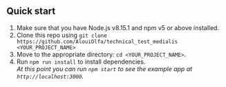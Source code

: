 
## Quick start

1.  Make sure that you have Node.js v8.15.1 and npm v5 or above installed.
2.  Clone this repo using `git clone https://github.com/AlouiOlfa/technical_test_medialis <YOUR_PROJECT_NAME>`
3.  Move to the appropriate directory: `cd <YOUR_PROJECT_NAME>`.<br />
4.  Run `npm run install`  to install dependencies.<br />
    _At this point you can run `npm start` to see the example app at `http://localhost:3000`._

